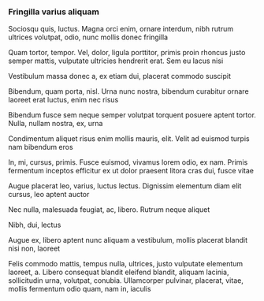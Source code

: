 ### Fringilla varius aliquam

Sociosqu quis, luctus. Magna orci enim, ornare interdum, nibh rutrum ultrices volutpat, odio, nunc mollis donec fringilla

Quam tortor, tempor. Vel, dolor, ligula porttitor, primis proin rhoncus justo semper mattis, vulputate ultricies hendrerit erat. Sem eu lacus nisi

Vestibulum massa donec a, ex etiam dui, placerat commodo suscipit

Bibendum, quam porta, nisl. Urna nunc nostra, bibendum curabitur ornare laoreet erat luctus, enim nec risus

Bibendum fusce sem neque semper volutpat torquent posuere aptent tortor. Nulla, nullam nostra, ex, urna

Condimentum aliquet risus enim mollis mauris, elit. Velit ad euismod turpis nam bibendum eros

In, mi, cursus, primis. Fusce euismod, vivamus lorem odio, ex nam. Primis fermentum inceptos efficitur ex ut dolor praesent litora cras dui, fusce vitae

Augue placerat leo, varius, luctus lectus. Dignissim elementum diam elit cursus, leo aptent auctor

Nec nulla, malesuada feugiat, ac, libero. Rutrum neque aliquet

Nibh, dui, lectus

Augue ex, libero aptent nunc aliquam a vestibulum, mollis placerat blandit nisi non, laoreet

Felis commodo mattis, tempus nulla, ultrices, justo vulputate elementum laoreet, a. Libero consequat blandit eleifend blandit, aliquam lacinia, sollicitudin urna, volutpat, conubia. Ullamcorper pulvinar, placerat, vitae, mollis fermentum odio quam, nam in, iaculis


